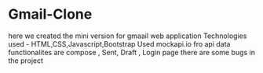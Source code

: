 # Gmail-Clone
here we created the mini version for gmaail web application
Technologies used - HTML,CSS,Javascript,Bootstrap
Used mockapi.io fro api data
functionalites are compose , Sent, Draft , Login page
there are some bugs in the project
